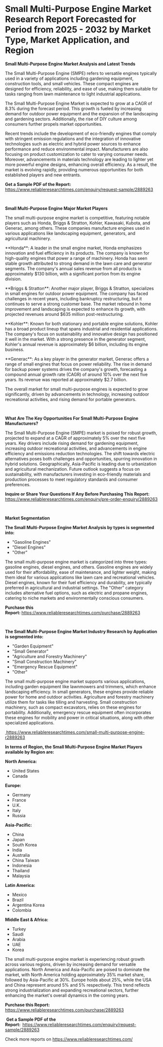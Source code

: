 <p><h1>Small Multi-Purpose Engine Market Research Report Forecasted for Period from 2025 -  2032 by Market Type, Market Application, and Region</h1></p><p><strong>Small Multi-Purpose Engine Market Analysis and Latest Trends</strong></p>
<p><p>The Small Multi-Purpose Engine (SMPE) refers to versatile engines typically used in a variety of applications including gardening equipment, construction tools, and small vehicles. These compact engines are designed for efficiency, reliability, and ease of use, making them suitable for tasks ranging from lawn maintenance to light industrial applications.</p><p>The Small Multi-Purpose Engine Market is expected to grow at a CAGR of 8.3% during the forecast period. This growth is fueled by increasing demand for outdoor power equipment and the expansion of the landscaping and gardening sectors. Additionally, the rise of DIY culture among consumers further propels market opportunities. </p><p>Recent trends include the development of eco-friendly engines that comply with stringent emission regulations and the integration of innovative technologies such as electric and hybrid power sources to enhance performance and reduce environmental impact. Manufacturers are also focusing on product customization to cater to varying consumer needs. Moreover, advancements in materials technology are leading to lighter yet more powerful engine designs, enhancing overall efficiency. As a result, the market is evolving rapidly, providing numerous opportunities for both established players and new entrants.</p></p>
<p><strong>Get a Sample PDF of the Report:&nbsp;</strong> <a href="https://www.reliableresearchtimes.com/enquiry/request-sample/2889263?utm_campaign=3209&utm_medium=2&utm_source=Github&utm_content=ia&utm_term=14032025&utm_id=small-multi-purpose-engine">https://www.reliableresearchtimes.com/enquiry/request-sample/2889263</a></p>
<p>&nbsp;</p>
<p><strong>Small Multi-Purpose Engine Major Market Players</strong></p>
<p><p>The small multi-purpose engine market is competitive, featuring notable players such as Honda, Briggs & Stratton, Kohler, Kawasaki, Kubota, and Generac, among others. These companies manufacture engines used in various applications like landscaping equipment, generators, and agricultural machinery.</p><p>**Honda**: A leader in the small engine market, Honda emphasizes innovation and fuel efficiency in its products. The company is known for high-quality engines that power a range of machinery. Honda has seen stable growth attributed to strong demand in the lawn care and generator segments. The company's annual sales revenue from all products is approximately $130 billion, with a significant portion from its engine division.</p><p>**Briggs & Stratton**: Another major player, Briggs & Stratton, specializes in small engines for outdoor power equipment. The company has faced challenges in recent years, including bankruptcy restructuring, but it continues to serve a strong customer base. The market rebound in home improvement and landscaping is expected to enhance its growth, with projected revenues around $635 million post-restructuring.</p><p>**Kohler**: Known for both stationary and portable engine solutions, Kohler has a broad product lineup that spans industrial and residential applications. The company's focus on sustainability and innovative design has positioned it well in the market. With a strong presence in the generator segment, Kohler's annual revenue is approximately $6 billion, including its engine business.</p><p>**Generac**: As a key player in the generator market, Generac offers a range of small engines that focus on power reliability. The rise in demand for backup power systems drives the company's growth, forecasting a compound annual growth rate (CAGR) of around 10% over the next five years. Its revenue was reported at approximately $2.7 billion.</p><p>The overall market for small multi-purpose engines is expected to grow significantly, driven by advancements in technology, increasing outdoor recreational activities, and rising demand for portable generators.</p></p>
<p>&nbsp;</p>
<p><strong>What Are The Key Opportunities For Small Multi-Purpose Engine Manufacturers?</strong></p>
<p><p>The Small Multi-Purpose Engine (SMPE) market is poised for robust growth, projected to expand at a CAGR of approximately 5% over the next five years. Key drivers include rising demand for gardening equipment, increasing outdoor recreational activities, and advancements in engine efficiency and emissions reduction technologies. The shift towards electric alternatives poses both challenges and opportunities, spurring innovation in hybrid solutions. Geographically, Asia-Pacific is leading due to urbanization and agricultural mechanization. Future outlook suggests a focus on sustainability, with manufacturers investing in eco-friendly materials and production processes to meet regulatory standards and consumer preferences.</p></p>
<p><strong>Inquire or Share Your Questions If Any Before Purchasing This Report:</strong> <a href="https://www.reliableresearchtimes.com/enquiry/pre-order-enquiry/2889263?utm_campaign=3209&utm_medium=2&utm_source=Github&utm_content=ia&utm_term=14032025&utm_id=small-multi-purpose-engine">https://www.reliableresearchtimes.com/enquiry/pre-order-enquiry/2889263</a></p>
<p>&nbsp;</p>
<p><strong>Market Segmentation</strong></p>
<p><strong>The Small Multi-Purpose Engine Market Analysis by types is segmented into:</strong></p>
<p><ul><li>"Gasoline Engines"</li><li>"Diesel Engines"</li><li>"Other"</li></ul></p>
<p><p>The small multi-purpose engine market is categorized into three types: gasoline engines, diesel engines, and others. Gasoline engines are widely used for their affordability, ease of maintenance, and lighter weight, making them ideal for various applications like lawn care and recreational vehicles. Diesel engines, known for their fuel efficiency and durability, are typically preferred in agricultural and industrial settings. The "Other" category includes alternative fuel options, such as electric and propane engines, catering to niche markets and environmentally conscious consumers.</p></p>
<p><strong>Purchase this Report:&nbsp;</strong><a href="https://www.reliableresearchtimes.com/purchase/2889263?utm_campaign=3209&utm_medium=2&utm_source=Github&utm_content=ia&utm_term=14032025&utm_id=small-multi-purpose-engine">https://www.reliableresearchtimes.com/purchase/2889263</a></p>
<p>&nbsp;</p>
<p><strong>The Small Multi-Purpose Engine Market Industry Research by Application is segmented into:</strong></p>
<p><ul><li>"Garden Equipment"</li><li>"Small Generator"</li><li>"Agriculture and Forestry Machinery"</li><li>"Small Construction Machinery"</li><li>"Emergency Rescue Equipment"</li><li>"Other"</li></ul></p>
<p><p>The small multi-purpose engine market supports various applications, including garden equipment like lawnmowers and trimmers, which enhance landscaping efficiency. In small generators, these engines provide reliable power for home and outdoor activities. Agriculture and forestry machinery utilize them for tasks like tilling and harvesting. Small construction machinery, such as compact excavators, relies on these engines for portability. Additionally, emergency rescue equipment often incorporates these engines for mobility and power in critical situations, along with other specialized applications.</p></p>
<p><a href="https://www.reliableresearchtimes.com/small-multi-purpose-engine-r2889263?utm_campaign=3209&utm_medium=2&utm_source=Github&utm_content=ia&utm_term=14032025&utm_id=small-multi-purpose-engine">&nbsp;https://www.reliableresearchtimes.com/small-multi-purpose-engine-r2889263</a></p>
<p><strong>In terms of Region, the Small Multi-Purpose Engine Market Players available by Region are:</strong></p>
<p>
    <p> <strong> North America: </strong>
        <ul>
            <li>United States</li>
            <li>Canada</li>
        </ul>
        </p> 
    <p> <strong> Europe: </strong>
        <ul>
            <li>Germany</li>
            <li>France</li>
            <li>U.K.</li>
            <li>Italy</li>
            <li>Russia</li>
        </ul>
        </p> 
    <p> <strong> Asia-Pacific: </strong>
        <ul>
            <li>China</li>
            <li>Japan</li>
            <li>South Korea</li>
            <li>India</li>
            <li>Australia</li>
            <li>China Taiwan</li>
            <li>Indonesia</li>
            <li>Thailand</li>
            <li>Malaysia</li>
        </ul>
        </p> 
    <p> <strong> Latin America: </strong>
        <ul>
            <li>Mexico</li>
            <li>Brazil</li>
            <li>Argentina Korea</li>
            <li>Colombia</li>
        </ul>
        </p> 
    <p> <strong> Middle East & Africa: </strong>
        <ul>
            <li>Turkey</li>
            <li>Saudi</li>
            <li>Arabia</li>
            <li>UAE</li>
            <li>Korea</li>
        </ul>
    </p>
    </p>
<p><p>The small multi-purpose engine market is experiencing robust growth across various regions, driven by increasing demand for versatile applications. North America and Asia-Pacific are poised to dominate the market, with North America holding approximately 35% market share, followed by Asia-Pacific at 30%. Europe holds about 25%, while the USA and China represent around 5% and 5% respectively. This trend reflects strong industrialization and expanding recreational sectors, further enhancing the market's overall dynamics in the coming years.</p></p>
<p><strong>Purchase this Report: </strong><a href="https://www.reliableresearchtimes.com/purchase/2889263?utm_campaign=3209&utm_medium=2&utm_source=Github&utm_content=ia&utm_term=14032025&utm_id=small-multi-purpose-engine">https://www.reliableresearchtimes.com/purchase/2889263</a></p>
<p>&nbsp;<strong>Get a Sample PDF of the Report:&nbsp;&nbsp;</strong><a href="https://www.reliableresearchtimes.com/enquiry/request-sample/2889263?utm_campaign=3209&utm_medium=2&utm_source=Github&utm_content=ia&utm_term=14032025&utm_id=small-multi-purpose-engine">https://www.reliableresearchtimes.com/enquiry/request-sample/2889263</a></p>
<p><strong></strong></p>
<p>Check more reports on <a href="https://www.reliableresearchtimes.com/?utm_campaign=3209&utm_medium=2&utm_source=Github&utm_content=ia&utm_term=14032025&utm_id=small-multi-purpose-engine">https://www.reliableresearchtimes.com/</a></p>